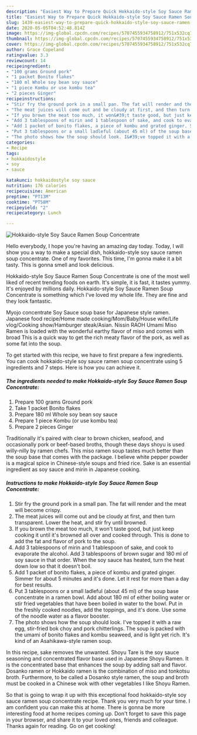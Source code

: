 ```yaml
---
description: "Easiest Way to Prepare Quick Hokkaido-style Soy Sauce Ramen Soup Concentrate"
title: "Easiest Way to Prepare Quick Hokkaido-style Soy Sauce Ramen Soup Concentrate"
slug: 1439-easiest-way-to-prepare-quick-hokkaido-style-soy-sauce-ramen-soup-concentrate
date: 2020-05-05T04:52:48.814Z
image: https://img-global.cpcdn.com/recipes/5707455934758912/751x532cq70/hokkaido-style-soy-sauce-ramen-soup-concentrate-recipe-main-photo.jpg
thumbnail: https://img-global.cpcdn.com/recipes/5707455934758912/751x532cq70/hokkaido-style-soy-sauce-ramen-soup-concentrate-recipe-main-photo.jpg
cover: https://img-global.cpcdn.com/recipes/5707455934758912/751x532cq70/hokkaido-style-soy-sauce-ramen-soup-concentrate-recipe-main-photo.jpg
author: Grace Copeland
ratingvalue: 3.3
reviewcount: 14
recipeingredient:
- "100 grams Ground pork"
- "1 packet Bonito flakes"
- "180 ml Whole soy bean soy sauce"
- "1 piece Kombu or use kombu tea"
- "2 pieces Ginger"
recipeinstructions:
- "Stir fry the ground pork in a small pan. The fat will render and the meat will become crispy."
- "The meat juices will come out and be cloudy at first, and then turn transparent. Lower the heat, and stir fry until browned."
- "If you brown the meat too much, it won&#39;t taste good, but just keep cooking it until it&#39;s browned all over and cooked through. This is done to add the fat and flavor of pork to the soup."
- "Add 3 tablespoons of mirin and 1 tablespoon of sake, and cook to evaporate the alcohol. Add 3 tablespoons of brown sugar and 180 ml of soy sauce in that order. When the soy sauce has heated, turn the heat down low so that it doesn&#39;t boil."
- "Add 1 packet of bonito flakes, a piece of kombu and grated ginger. Simmer for about 5 minutes and it&#39;s done. Let it rest for more than a day for best results."
- "Put 3 tablespoons or a small ladleful (about 45 ml) of the soup base concentrate in a ramen bowl. Add about 180 ml of either boiling water or stir fried vegetables that have been boiled in water to the bowl. Put in the freshly cooked noodles, add the toppings, and it&#39;s done. Use some of the noodle water as a flavor booster."
- "The photo shows how the soup should look. I&#39;ve topped it with a raw egg, stir-fried bok choy and pork chitterlings. The soup is packed with the umami of bonito flakes and kombu seaweed, and is light yet rich. It&#39;s kind of an Asahikawa-style ramen soup."
categories:
- Recipe
tags:
- hokkaidostyle
- soy
- sauce

katakunci: hokkaidostyle soy sauce 
nutrition: 176 calories
recipecuisine: American
preptime: "PT13M"
cooktime: "PT58M"
recipeyield: "2"
recipecategory: Lunch

---
```



![Hokkaido-style Soy Sauce Ramen Soup Concentrate](https://img-global.cpcdn.com/recipes/5707455934758912/751x532cq70/hokkaido-style-soy-sauce-ramen-soup-concentrate-recipe-main-photo.jpg)

Hello everybody, I hope you're having an amazing day today. Today, I will show you a way to make a special dish, hokkaido-style soy sauce ramen soup concentrate. One of my favorites. This time, I'm gonna make it a bit tasty. This is gonna smell and look delicious.

Hokkaido-style Soy Sauce Ramen Soup Concentrate is one of the most well liked of recent trending foods on earth. It's simple, it is fast, it tastes yummy. It's enjoyed by millions daily. Hokkaido-style Soy Sauce Ramen Soup Concentrate is something which I've loved my whole life. They are fine and they look fantastic.

Myojo concentrate Soy Sauce soup base for Japanese style ramen. Japanese food recipe/Home made cooking/Mom/Baby/House wife/Life vlog/Cooking show/Hamburger steak/Asian. Nissin RAOH Umami Miso Ramen is loaded with the wonderful earthy flavor of miso and comes with broad This is a quick way to get the rich meaty flavor of the pork, as well as some fat into the soup.


To get started with this recipe, we have to first prepare a few ingredients. You can cook hokkaido-style soy sauce ramen soup concentrate using 5 ingredients and 7 steps. Here is how you can achieve it.

<!--inarticleads1-->

##### The ingredients needed to make Hokkaido-style Soy Sauce Ramen Soup Concentrate:

1. Prepare 100 grams Ground pork
1. Take 1 packet Bonito flakes
1. Prepare 180 ml Whole soy bean soy sauce
1. Prepare 1 piece Kombu (or use kombu tea)
1. Prepare 2 pieces Ginger


Traditionally it&#39;s paired with clear to brown chicken, seafood, and occasionally pork or beef-based broths, though these days shoyu is used willy-nilly by ramen chefs. This miso ramen soup tastes much better than the soup base that comes with the package. I believe white pepper powder is a magical spice in Chinese-style soups and fried rice. Sake is an essential ingredient as soy sauce and mirin in Japanese cooking. 

<!--inarticleads2-->

##### Instructions to make Hokkaido-style Soy Sauce Ramen Soup Concentrate:

1. Stir fry the ground pork in a small pan. The fat will render and the meat will become crispy.
1. The meat juices will come out and be cloudy at first, and then turn transparent. Lower the heat, and stir fry until browned.
1. If you brown the meat too much, it won&#39;t taste good, but just keep cooking it until it&#39;s browned all over and cooked through. This is done to add the fat and flavor of pork to the soup.
1. Add 3 tablespoons of mirin and 1 tablespoon of sake, and cook to evaporate the alcohol. Add 3 tablespoons of brown sugar and 180 ml of soy sauce in that order. When the soy sauce has heated, turn the heat down low so that it doesn&#39;t boil.
1. Add 1 packet of bonito flakes, a piece of kombu and grated ginger. Simmer for about 5 minutes and it&#39;s done. Let it rest for more than a day for best results.
1. Put 3 tablespoons or a small ladleful (about 45 ml) of the soup base concentrate in a ramen bowl. Add about 180 ml of either boiling water or stir fried vegetables that have been boiled in water to the bowl. Put in the freshly cooked noodles, add the toppings, and it&#39;s done. Use some of the noodle water as a flavor booster.
1. The photo shows how the soup should look. I&#39;ve topped it with a raw egg, stir-fried bok choy and pork chitterlings. The soup is packed with the umami of bonito flakes and kombu seaweed, and is light yet rich. It&#39;s kind of an Asahikawa-style ramen soup.


In this recipe, sake removes the unwanted. Shoyu Tare is the soy sauce seasoning and concentrated flavor base used in Japanese Shoyu Ramen. It is the concentrated base that enhances the soup by adding salt and flavor. Dosanko ramen or Hokkaido ramen is the combination of miso and tonkotsu broth. Furthermore, to be called a Dosanko style ramen, the soup and broth must be cooked in a Chinese wok with other vegetables I like Shoyu Ramen. 

So that is going to wrap it up with this exceptional food hokkaido-style soy sauce ramen soup concentrate recipe. Thank you very much for your time. I am confident you can make this at home. There is gonna be more interesting food at home recipes coming up. Don't forget to save this page in your browser, and share it to your loved ones, friends and colleague. Thanks again for reading. Go on get cooking!
